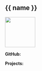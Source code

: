 <box>

## {{ name }}

<div class="container">
 <div class="row">
  <div class="col">
<img src="photo.png" width="100" /><br>
  </div>
  <div class="col">

**GitHub:** <include src="info.md#github" optional inline trim /><br>

**Projects:** <include src="info.md#projects" optional inline trim />
 </div>
 </div>
</div>
<p/>
<panel header="**Progress**" minimized>
  <include src="progress.md" optional />
</panel>
<panel header="**Observations**" minimized>
  <include src="observations.md" optional />
</panel>

</box>
